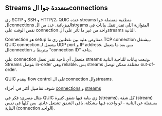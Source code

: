 ## ‎Streams متعددة جوا الconnections

زي SCTP و SSH و HTTP/2، QUIC عنده streams منطقية منفصلة جوا الconnections الفيزيائية. عدد من الstreams المتوازية اللي تقدر تنقل بيانات في نفس الوقت على connection واحد من غير ما تأثر على الstreams التانية.

Connection هو setup متفاوض عليه بين نقطتين زي ما TCP connection بيشتغل. QUIC connection بيتعمل لـ UDP port و IP address، بس بعد ما يتعمل الconnection بيتربط بـ "connection ID" بتاعه.

على connection متعمل، أي ناحية تقدر تعمل streams وتبعت بيانات للناحية التانية. Streams بتوصل in-order وهي reliable، بس streams مختلفة ممكن توصل out-of-order.

QUIC بيقدم flow control على الconnection والstreams.

شوف تفاصيل أكتر في أجزاء [connections](quic-connections.md) و [streams](quic-streams.md)

مثال مصري: فكر في QUIC زي بناية فيها شقق كتيرة (streams). كل شقة (stream) مستقلة عن التانية - لو واحدة فيها مشكلة، باقي الشقق تشتغل عادي. بس كلها في نفس البناية (connection الواحد).